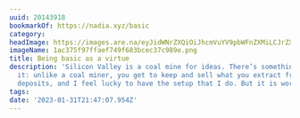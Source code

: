 ```yaml
---
uuid: 20143918
bookmarkOf: https://nadia.xyz/basic
category: 
headImage: https://images.are.na/eyJidWNrZXQiOiJhcmVuYV9pbWFnZXMiLCJrZXkiOiIyMDE0MzkxOC9vcmlnaW5hbF8xYWMzNzVmOTdmZmFlZjc0OWY2ODNiY2VjMzdjOTg5ZS5wbmciLCJlZGl0cyI6eyJyZXNpemUiOnsid2lkdGgiOjEyMDAsImhlaWdodCI6MTIwMCwiZml0IjoiaW5zaWRlIiwid2l0aG91dEVubGFyZ2VtZW50Ijp0cnVlfSwid2VicCI6eyJxdWFsaXR5Ijo5MH0sImpwZWciOnsicXVhbGl0eSI6OTB9LCJyb3RhdGUiOm51bGx9fQ==?bc=0
imageName: 1ac375f97ffaef749f683bcec37c989e.png
title: Being basic as a virtue
description: 'Silicon Valley is a coal mine for ideas. There’s something special about
  it: unlike a coal miner, you get to keep and sell what you extract from the ore
  deposits, and I feel lucky to have the setup that I do. But it is work.'
tags: 
date: '2023-01-31T21:47:07.954Z'
---
```

